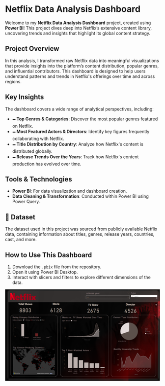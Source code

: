 #  Netflix Data Analysis Dashboard

Welcome to my **Netflix Data Analysis Dashboard** project, created using **Power BI**! This project dives deep into Netflix’s extensive content library, uncovering trends and insights that highlight its global content strategy. 

## Project Overview  
In this analysis, I transformed raw Netflix data into meaningful visualizations that provide insights into the platform’s content distribution, popular genres, and influential contributors. This dashboard is designed to help users understand patterns and trends in Netflix's offerings over time and across regions.

##  Key Insights  
The dashboard covers a wide range of analytical perspectives, including:

- **🗕️ Top Genres & Categories**: Discover the most popular genres featured on Netflix.
- **🗕️ Most Featured Actors & Directors**: Identify key figures frequently collaborating with Netflix.
- **🗕️ Title Distribution by Country**: Analyze how Netflix's content is distributed globally.
- **🗕️ Release Trends Over the Years**: Track how Netflix's content production has evolved over time.

##  Tools & Technologies  
- **Power BI**: For data visualization and dashboard creation.  
- **Data Cleaning & Transformation**: Conducted within Power BI using Power Query.

## 📂 Dataset  
The dataset used in this project was sourced from publicly available Netflix data, containing information about titles, genres, release years, countries, cast, and more.

##  How to Use This Dashboard  
1. Download the `.pbix` file from the repository.  
2. Open it using Power BI Desktop.  
3. Interact with slicers and filters to explore different dimensions of the data.

![Netflix Dashboard](Dashboard_NETFLIX.png)

